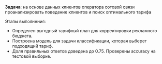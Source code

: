 <p><b>Задача</b>: на основе данных клиентов оператора сотовой связи проанализировать поведение клиентов и поиск оптимального тарифа
</p>

<p>Этапы выполнения:</p>
<ul>
  <li>Определен выгодный тарифный план для корректировки рекламного бюджета.</li>
  <li>Построена модель для задачи классификации, которая выберет подходящий тариф. </li>
  <li>Доля правильных ответов доведена до 0.75. Проверены accuracy на тестовой выборке.</li>
</ul>
